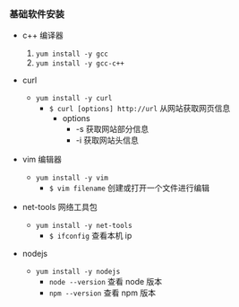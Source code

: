 ### 基础软件安装

+ c++ 编译器
    1. `yum install -y gcc`
    2. `yum install -y gcc-c++`

+ curl 
    + `yum install -y curl`
        + `$ curl [options] http://url` 从网站获取网页信息
            + options
                + -s 获取网站部分信息
                + -i 获取网站头信息

+ vim 编辑器
    + `yum install -y vim`
        + `$ vim filename` 创建或打开一个文件进行编辑

+ net-tools 网络工具包
    + `yum install -y net-tools`
        + `$ ifconfig` 查看本机 ip 

+ nodejs 
    + `yum install -y nodejs`
        + `node --version` 查看 node 版本
        + `npm --version` 查看 npm 版本